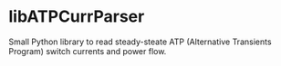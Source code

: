 # libATPCurrParser
Small Python library to read steady-steate ATP (Alternative Transients Program) switch currents and power flow.

